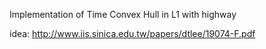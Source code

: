 Implementation of Time Convex Hull in L1 with highway

idea: http://www.iis.sinica.edu.tw/papers/dtlee/19074-F.pdf
